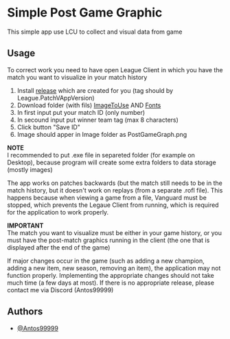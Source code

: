 
# Simple Post Game Graphic

This simple app use LCU to collect and visual data from game


## Usage

To correct work you need to have open League Client in which you have the match you want to visualize in your match history
1. Install [release](https://github.com/Antos99999/LCU/releases/latest) which are created for you (tag should by League.PatchVAppVersion)
2. Download folder (with fils) [ImageToUse](https://github.com/Antos99999/LCU/tree/master/ImageToUse) AND [Fonts](https://github.com/Antos99999/LCU/tree/master/Fonts)
3. In first input put your match ID (only number)
4. In secound input put winner team tag (max 8 characters)
5. Click button "Save ID"
6. Image should apper in Image folder as PostGameGraph.png

**NOTE**\
I recommended to put .exe file in separeted folder (for example on Desktop), because program will create some extra folders to  data storage (mostly images)

The app works on patches backwards (but the match still needs to be in the match history, but it doesn't work on replays (from a separate .rofl file). This happens because when viewing a game from a file, Vanguard must be stopped, which prevents the Legaue Client from running, which is required for the application to work properly.

**IMPORTANT**\
The match you want to visualize must be either in your game history, or you must have the post-match graphics running in the client (the one that is displayed after the end of the game)

If major changes occur in the game (such as adding a new champion, adding a new item, new season, removing an item), the application may not function properly. Implementing the appropriate changes should not take much time (a few days at most). If there is no appropriate release, please contact me via Discord (Antos99999)

## Authors

- [@Antos99999](https://www.github.com/Antos99999)

